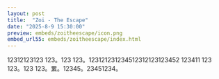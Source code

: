 ```yaml
---
layout: post
title:  "Zoi - The Escape"
date: "2025-8-9 15:30:00"
preview: embeds/zoitheescape/icon.png
embed_url55: embeds/zoitheescape/index.html
---
```

12312123123 123。123 123。123121231234512312123123452 123411 123 123。123 123。累。12345。23451234。 ⁠